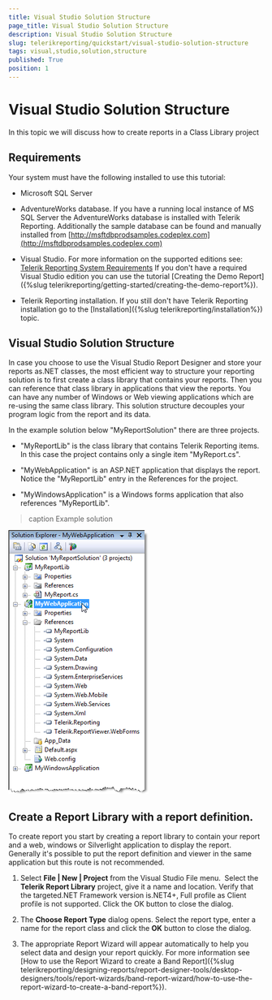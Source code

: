 ```yaml
---
title: Visual Studio Solution Structure
page_title: Visual Studio Solution Structure 
description: Visual Studio Solution Structure
slug: telerikreporting/quickstart/visual-studio-solution-structure
tags: visual,studio,solution,structure
published: True
position: 1
---
```


# Visual Studio Solution Structure



In this topic we will discuss how to create reports in a Class Library project

## Requirements

Your system must have the following installed to use this tutorial:         

* Microsoft SQL Server             

* AdventureWorks database.               If you have a running local instance of MS SQL Server the AdventureWorks database is installed with Telerik Reporting.               Additionally the sample database can be found and manually installed from                [http://msftdbprodsamples.codeplex.com](http://msftdbprodsamples.codeplex.com) 

* Visual Studio. For more information on the supported editions see:                [Telerik Reporting System Requirements](http://www.telerik.com/products/reporting/system-requirements) If you don't have a required Visual Studio edition you can use the tutorial [Creating the Demo Report]({%slug telerikreporting/getting-started/creating-the-demo-report%}).             

* Telerik Reporting installation. If you still don't have Telerik Reporting installation go to the [Installation]({%slug telerikreporting/installation%}) topic.             

## Visual Studio Solution Structure

In case you choose to use the Visual Studio Report Designer and store your reports as.NET classes, the most efficient way to structure your           reporting solution is to first create a class library that contains your reports.           Then you can reference that class library in applications that view the reports.           You can have any number of Windows or Web viewing applications which are re-using the same class library.           This solution structure decouples your program logic from the report and its data.         

In the example solution below "MyReportSolution" there are three projects.         

* "MyReportLib" is the class library that contains Telerik Reporting items.  In this case the project contains only a single item "MyReport.cs".

* "MyWebApplication" is an ASP.NET application that displays the report.  Notice the "MyReportLib" entry in the References for the project.

* "MyWindowsApplication" is a Windows forms application that also references "MyReportLib".
>caption Example solution

  

  ![](images/BestPractices1.png)

## Create a Report Library with a report definition.

To create report you start by creating a report library           to contain your report and a web, windows or Silverlight application to display the report.           Generally it's possible to put the report definition and viewer in the           same application but this route is not recommended.         

1. Select __File | New | Project__ from               the Visual Studio File menu.  Select the __Telerik Report Library__             project, give it a name and location. Verify that the targeted.NET Framework version is.NET4+, Full profile as Client profile is not supported.               Click the OK button to close the dialog.             

1. The __Choose Report Type__ dialog opens. Select the report type, enter a name for the report               class and click the __OK__ button to close the dialog.             

1. The appropriate Report Wizard will appear automatically to               help you select data and design your report quickly. For more information see [How to use the Report Wizard to create a Band Report]({%slug telerikreporting/designing-reports/report-designer-tools/desktop-designers/tools/report-wizards/band-report-wizard/how-to-use-the-report-wizard-to-create-a-band-report%}).

